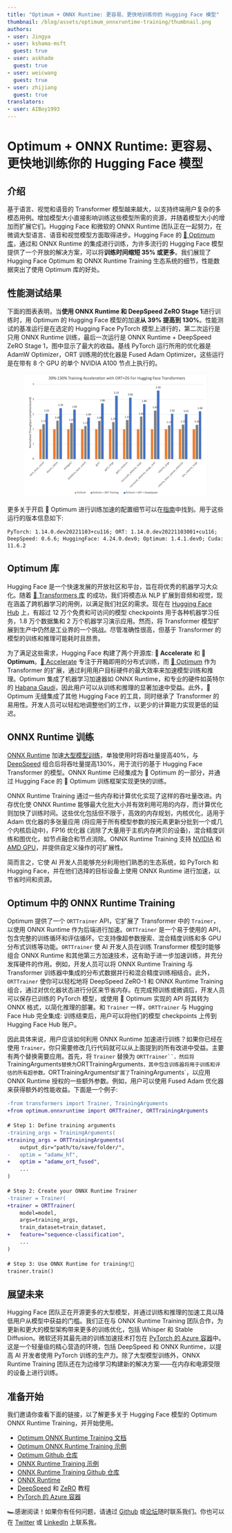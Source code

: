 ```yaml
---
title: "Optimum + ONNX Runtime: 更容易、更快地训练你的 Hugging Face 模型"
thumbnail: /blog/assets/optimum_onnxruntime-training/thumbnail.png
authors:
- user: Jingya
- user: kshama-msft
  guest: true
- user: askhade
  guest: true
- user: weicwang
  guest: true
- user: zhijiang
  guest: true
translators:
- user: AIBoy1993
---
```


# Optimum + ONNX Runtime: 更容易、更快地训练你的 Hugging Face 模型

<!-- {blog_metadata} -->
<!-- {authors} -->

## 介绍

基于语言、视觉和语音的 Transformer 模型越来越大，以支持终端用户复杂的多模态用例。增加模型大小直接影响训练这些模型所需的资源，并随着模型大小的增加而扩展它们。Hugging Face 和微软的 ONNX Runtime 团队正在一起努力，在微调大型语言、语音和视觉模型方面取得进步。Hugging Face 的 [🤗 Optimum 库](https://huggingface.co/docs/optimum/index)，通过和 ONNX Runtime 的集成进行训练，为许多流行的 Hugging Face 模型提供了一个开放的解决方案，可以将**训练时间缩短 35% 或更多**。我们展现了 Hugging Face Optimum 和 ONNX Runtime Training 生态系统的细节，性能数据突出了使用 Optimum 库的好处。

## 性能测试结果

下面的图表表明，当**使用 ONNX Runtime 和 DeepSpeed ZeRO Stage 1**进行训练时，用 Optimum 的 Hugging Face 模型的加速**从 39% 提高到 130%**。性能测试的基准运行是在选定的 Hugging Face PyTorch 模型上进行的，第二次运行是只用 ONNX Runtime 训练，最后一次运行是 ONNX Runtime + DeepSpeed ZeRO Stage 1，图中显示了最大的收益。基线 PyTorch 运行所用的优化器是 AdamW Optimizer，ORT 训练用的优化器是 Fused Adam Optimizer。这些运行是在带有 8 个 GPU 的单个 NVIDIA A100 节点上执行的。

<figure class="image table text-center m-0 w-full">
  <img src="../assets/optimum_onnxruntime-training/onnxruntime-training-benchmark.png" alt="Optimum-onnxruntime Training Benchmark"/>
</figure>

更多关于开启 🤗 Optimum 进行训练加速的配置细节可以在[指南](https://huggingface.co/docs/optimum/onnxruntime/usage_guides/trainer)中找到。用于这些运行的版本信息如下:

```
PyTorch: 1.14.0.dev20221103+cu116; ORT: 1.14.0.dev20221103001+cu116; DeepSpeed: 0.6.6; HuggingFace: 4.24.0.dev0; Optimum: 1.4.1.dev0; Cuda: 11.6.2
```

## Optimum 库

Hugging Face 是一个快速发展的开放社区和平台，旨在将优秀的机器学习大众化。随着 [🤗 Transformers 库](https://huggingface.co/docs/transformers/index) 的成功，我们将模态从 NLP 扩展到音频和视觉，现在涵盖了跨机器学习的用例，以满足我们社区的需求。现在在 [Hugging Face Hub](https://huggingface.co/models) 上，有超过 12 万个免费和可访问的模型 checkpoints 用于各种机器学习任务，1.8 万个数据集和 2 万个机器学习演示应用。然而，将 Transformer 模型扩展到生产中仍然是工业界的一个挑战。尽管准确性很高，但基于 Transformer 的模型的训练和推理可能耗时且昂贵。

为了满足这些需求，Hugging Face 构建了两个开源库: **🤗 Accelerate** 和 **🤗 Optimum**。[🤗 Accelerate](https://huggingface.co/docs/accelerate/index) 专注于开箱即用的分布式训练，而 [🤗 Optimum](https://huggingface.co/docs/optimum/index) 作为 Transformer 的扩展，通过利用用户目标硬件的最大效率来加速模型训练和推理。Optimum 集成了机器学习加速器如 ONNX Runtime，和专业的硬件如英特尔的 [Habana Gaudi](https://huggingface.co/blog/habana-gaudi-2-benchmark)，因此用户可以从训练和推理的显著加速中受益。此外，🤗 Optimum 无缝集成了其他 Hugging Face 的工具，同时继承了 Transformer 的易用性。开发人员可以轻松地调整他们的工作，以更少的计算能力实现更低的延迟。

## ONNX Runtime 训练

[ONNX Runtime](https://onnxruntime.ai/) 加速[大型模型训练](https://onnxruntime.ai/docs/get-started/training-pytorch.html)，单独使用时将吞吐量提高40%，与 [DeepSpeed](https://www.deepspeed.ai/tutorials/zero/) 组合后将吞吐量提高130%，用于流行的基于 Hugging Face Transformer 的模型。ONNX Runtime 已经集成为 🤗 Optimum 的一部分，并通过 Hugging Face 的 🤗 Optimum 训练框架实现更快的训练。

ONNX Runtime Training 通过一些内存和计算优化实现了这样的吞吐量改进。内存优化使 ONNX Runtime 能够最大化批大小并有效利用可用的内存，而计算优化则加快了训练时间。这些优化包括但不限于，高效的内存规划，内核优化，适用于 Adam 优化器的多张量应用 (将应用于所有模型参数的按元素更新分批到一个或几个内核启动中)，FP16 优化器 (消除了大量用于主机内存拷贝的设备)，混合精度训练和图优化，如节点融合和节点消除。ONNX Runtime Training 支持 [NVIDIA](https://techcommunity.microsoft.com/t5/ai-machine-learning-blog/accelerate-pytorch-transformer-model-training-with-onnx-runtime/ba-p/2540471) 和 [AMD GPU](https://cloudblogs.microsoft.com/opensource/2021/07/13/onnx-runtime-release-1-8-1-previews-support-for-accelerated-training-on-amd-gpus-with-the-amd-rocm-open-software-platform/)，并提供自定义操作的可扩展性。

简而言之，它使 AI 开发人员能够充分利用他们熟悉的生态系统，如 PyTorch 和 Hugging Face，并在他们选择的目标设备上使用 ONNX Runtime 进行加速，以节省时间和资源。

## Optimum 中的 ONNX Runtime Training

Optimum 提供了一个 `ORTTrainer` API，它扩展了 Transformer 中的 `Trainer`，以使用 ONNX Runtime 作为后端进行加速。`ORTTrainer` 是一个易于使用的 API，包含完整的训练循环和评估循环。它支持像超参数搜索、混合精度训练和多 GPU 分布式训练等功能。`ORTTrainer` 使 AI 开发人员在训练 Transformer 模型时能够组合 ONNX Runtime 和其他第三方加速技术，这有助于进一步加速训练，并充分发挥硬件的作用。例如，开发人员可以将 ONNX Runtime Training 与 Transformer 训练器中集成的分布式数据并行和混合精度训练相结合。此外，`ORTTrainer` 使你可以轻松地将 DeepSpeed ZeRO-1 和 ONNX Runtime Training 组合，通过对优化器状态进行分区来节省内存。在完成预训练或微调后，开发人员可以保存已训练的 PyTorch 模型，或使用 🤗 Optimum 实现的 API 将其转为 ONNX 格式，以简化推理的部署。和 `Trainer` 一样，`ORTTrainer` 与 Hugging Face Hub 完全集成: 训练结束后，用户可以将他们的模型 checkpoints 上传到 Hugging Face Hub 账户。

因此具体来说，用户应该如何利用 ONNX Runtime 加速进行训练？如果你已经在使用 `Trainer`，你只需要修改几行代码就可以从上面提到的所有改进中受益。主要有两个替换需要应用。首先，将 `Trainer` 替换为 `ORTTrainer``，然后将 `TrainingArguments` 替换为 `ORTTrainingArguments`，其中包含训练器将用于训练和评估的所有超参数。`ORTTrainingArguments` 扩展了 `TrainingArguments`，以应用 ONNX Runtime 授权的一些额外参数。例如，用户可以使用 Fused Adam 优化器来获得额外的性能收益。下面是一个例子:

```diff
-from transformers import Trainer, TrainingArguments
+from optimum.onnxruntime import ORTTrainer, ORTTrainingArguments

# Step 1: Define training arguments
-training_args = TrainingArguments(
+training_args = ORTTrainingArguments(
    output_dir="path/to/save/folder/",
-   optim = "adamw_hf",
+   optim = "adamw_ort_fused",
    ...
)

# Step 2: Create your ONNX Runtime Trainer
-trainer = Trainer(
+trainer = ORTTrainer(
    model=model,
    args=training_args,
    train_dataset=train_dataset,
+   feature="sequence-classification",
    ...
)

# Step 3: Use ONNX Runtime for training!🤗
trainer.train()
```

## 展望未来

Hugging Face 团队正在开源更多的大型模型，并通过训练和推理的加速工具以降低用户从模型中获益的门槛。我们正在与 ONNX Runtime Training 团队合作，为更新和更大的模型架构带来更多的训练优化，包括 Whisper 和 Stable Diffusion。微软还将其最先进的训练加速技术打包在 [PyTorch 的 Azure 容器](https://techcommunity.microsoft.com/t5/ai-machine-learning-blog/enabling-deep-learning-with-azure-container-for-pytorch-in-azure/ba-p/3650489)中。这是一个轻量级的精心营造的环境，包括 DeepSpeed 和 ONNX Runtime，以提高 AI 开发者使用 PyTorch 训练的生产力。除了大型模型训练外，ONNX Runtime Training 团队还在为边缘学习构建新的解决方案——在内存和电源受限的设备上进行训练。

## 准备开始

我们邀请你查看下面的链接，以了解更多关于 Hugging Face 模型的 Optimum ONNX Runtime Training，并开始使用。

* [Optimum ONNX Runtime Training 文档](https://huggingface.co/docs/optimum/onnxruntime/usage_guides/trainer)
* [Optimum ONNX Runtime Training 示例](https://github.com/huggingface/optimum/tree/main/examples/onnxruntime/training)
* [Optimum Github 仓库](https://github.com/huggingface/optimum/tree/main)
* [ONNX Runtime Training 示例](https://github.com/microsoft/onnxruntime-training-examples/)
* [ONNX Runtime Training Github 仓库](https://github.com/microsoft/onnxruntime/tree/main/orttraining)
* [ONNX Runtime](https://onnxruntime.ai/)
* [DeepSpeed](https://www.deepspeed.ai/) 和 [ZeRO](https://www.deepspeed.ai/tutorials/zero/) 教程
* [PyTorch 的 Azure 容器](https://techcommunity.microsoft.com/t5/ai-machine-learning-blog/enabling-deep-learning-with-azure-container-for-pytorch-in-azure/ba-p/3650489)

🏎感谢阅读！如果你有任何问题，请通过 [Github](https://github.com/huggingface/optimum/issues) 或[论坛](https://discuss.huggingface.co/c/optimum/)随时联系我们。你也可以在 [Twitter](https://twitter.com/Jhuaplin) 或 [LinkedIn](https://www.linkedin.com/in/jingya-huang-96158b15b/) 上联系我。
